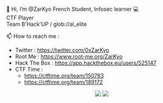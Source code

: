 👋 Hi, I’m @ZarKyo 
  French Student, 
  Infosec learner 💻 <br />
  CTF Player <br />
  Team B'Hack'UP / glob://al_elite <br />
  
📫 How to reach me : 
- Twitter : https://twitter.com/0xZarKyo
- Root Me : https://www.root-me.org/ZarKyo
- Hack The Box : https://app.hackthebox.eu/users/525147
- CTF Time : 
  - https://ctftime.org/team/150783
  - https://ctftime.org/team/189172

<p align="center">
  <img src="https://github-readme-stats.vercel.app/api?username=ZarKyo&theme=onedark&show_icons=true&hide_border=true">
  <img src="https://github-readme-stats.vercel.app/api/top-langs/?username=ZarKyo&theme=onedark&layout=compact&hide_border=true">
</p>
